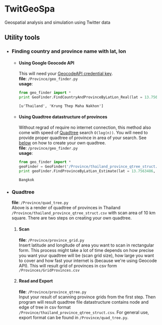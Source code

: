 # TwitGeoSpa
Geospatial analysis and simulation using Twitter data


## Utility tools
- ### Finding country and province name with lat, lon  
  - #### Using Google Geocode API  
    This will need your [GeocodeAPI credential key](https://developers.google.com/maps/documentation/geocoding/get-api-key).  
    **file**: `/Province/geo_finder.py`  
    **usage**:

    ```python
    from geo_finder import *
    print GeoFinder.FindCountryAndProvinceByLatLon_Real(lat = 13.7563486, lon = 100.4557333)
    ```

    ```
    [u'Thailand', 'Krung Thep Maha Nakhon']
    ```

  - #### Using Quadtree datastructure of provinces  
    Without regrad of require no internet connection, this method also come with speed of [Quadtree](https://en.wikipedia.org/wiki/Quadtree) search `O(log(n))`. You will need to provide proper quadtree of province in area of your search. See [below](https://github.com/takkasila/TwitGeoSpa#quadtree) on how to create your own quadtree.  
    **file**: `/province/geo_finder.py`  
    **usage**:  

    ```python
    from geo_finder import *
    geoFinder = GeoFinder('/Province/thailand_province_qtree_struct.csv')
    print geoFinder.FindProvinceByLatLon_Estimate(lat = 13.7563486, lon = 100.4557333)
    ```
    ```
    Bangkok
    ```

- ### Quadtree  
  **file**: `/Province/quad_tree.py`  
  Above is a render of quadtree of provinces in Thailand `/Province/thailand_province_qtree_struct.csv` with scan area of 10 km square. There are two steps on creating your own quadtree.  

  1. #### Scan  
      **file**: `/Province/province_grid.py`  
      Insert latitude and longitude of area you want to scan in rectangular form. This process might take a lot of time depends on how precise you want your quadtree will be (scan grid size), how large you want to cover and how fast your internet is (because we're using Geocode API). This will result grid of provinces in csv form `/Provinces/GridProvinces.csv`

  2. #### Read and Export
      **file**: `/Province/province_qtree.py`  
      Input your result of scanning province grids from the first step. Then program will result quadtree file datastructure contains node and edge of tree in csv format `/Province/thailand_province_qtree_struct.csv`. For general use, export format can be found in `/Province/quad_tree.py`.
